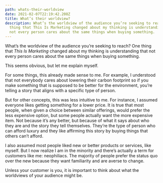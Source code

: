 ```yaml
---
path: whats-their-worldview
date: 2021-02-07T22:19:42.208Z
title: What’s their worldview?
description: What’s the worldview of the audience you’re seeking to reach? One
  thing that This Is Marketing changed about my thinking is understanding that
  not every person cares about the same things when buying something.
---
```

What’s the worldview of the audience you’re seeking to reach? One thing that *This Is Marketing* changed about my thinking is understanding that not every person cares about the same things when buying something.

This seems obvious, but let me explain myself.

For some things, this already made sense to me. For example, I understood that not everybody cares about lowering their carbon footprint so if you make something that is supposed to be better for the environment, you’re telling a story that aligns with a specific type of person.

But for other concepts, this was less intuitive to me. For instance, I assumed everyone likes getting something for a lower price. It is true that most people, when given a choice between similar offerings, would prefer the less expensive option, but some people actually want the more expensive item. Not because it’s any better, but because of what it says about who they are and the story they tell themselves. They’re the type of person who can afford luxury and they like affirming this story by buying things that others can’t afford.

I also assumed most people liked new or better products or services, like myself. But I now realize I am in the minority and there’s actually a term for customers like me: neophiliacs. The majority of people prefer the status quo over the new because they want familiarity and are averse to change.

Unless your customer is you, it is important to think about what the worldviews of your audience might be.
